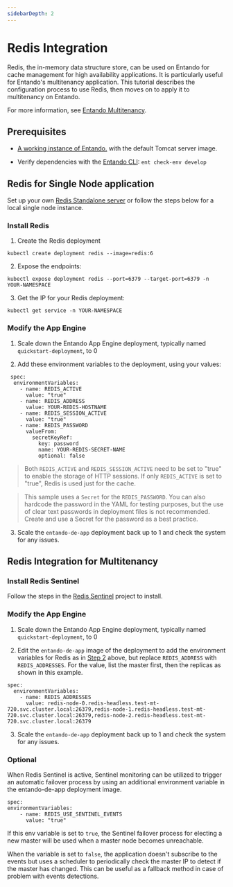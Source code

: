 ```yaml
---
sidebarDepth: 2
---
```


# Redis Integration
Redis, the in-memory data structure store, can be used on Entando for cache management for high availability applications. It is particularly useful for Entando's multitenancy application. This tutorial describes the configuration process to use Redis, then moves on to apply it to multitenancy on Entando. 

For more information, see [Entando Multitenancy](multitenancy-tutorial.md).

## Prerequisites
* [A working instance of Entando.](../../../docs/getting-started/README.md) with the default Tomcat server image.

* Verify dependencies with the [Entando CLI](../../docs/getting-started/entando-cli.md#check-the-environment): `ent check-env develop`

## Redis for Single Node application
Set up your own [Redis Standalone server](https://redis.io/docs/getting-started/installation/) or follow the steps below for a local single node instance.

### Install Redis
1. Create the Redis deployment
```
kubectl create deployment redis --image=redis:6
```
2. Expose the endpoints:
```
kubectl expose deployment redis --port=6379 --target-port=6379 -n YOUR-NAMESPACE
```
3. Get the IP for your Redis deployment:
```
kubectl get service -n YOUR-NAMESPACE
```

### Modify the App Engine
1. Scale down the Entando App Engine deployment, typically named `quickstart-deployment`, to 0

2. Add these environment variables to the deployment, using your values:  
```
 spec:
  environmentVariables:
    - name: REDIS_ACTIVE
      value: "true"
    - name: REDIS_ADDRESS
      value: YOUR-REDIS-HOSTNAME 
    - name: REDIS_SESSION_ACTIVE 
      value: "true"
    - name: REDIS_PASSWORD
      valueFrom:
        secretKeyRef:
          key: password
          name: YOUR-REDIS-SECRET-NAME
          optional: false 

```
>Both `REDIS_ACTIVE` and `REDIS_SESSION_ACTIVE` need to be set to "true" to enable the storage of HTTP sessions. If only `REDIS_ACTIVE` is set to "true", Redis is used just for the cache.  

>This sample uses a `Secret` for the `REDIS_PASSWORD`. You can also hardcode the password in the YAML for testing purposes, but the use of clear text passwords in deployment files is not recommended. Create and use a Secret for the password as a best practice.

3. Scale the `entando-de-app` deployment back up to 1 and check the system for any issues.

## Redis Integration for Multitenancy

### Install Redis Sentinel
Follow the steps in the [Redis Sentinel](https://github.com/entando-ps/redis-sentinel) project to install.

### Modify the App Engine 

1. Scale down the Entando App Engine deployment, typically named `quickstart-deployment`, to 0

2. Edit the `entando-de-app` image of the deployment to add the environment variables for Redis as in [Step 2](#modify-the-app-engine) above, but replace `REDIS_ADDRESS` with `REDIS_ADDRESSES`. For the value, list the master first, then the replicas as shown in this example. 

```
spec:
  environmentVariables:
    - name: REDIS_ADDRESSES
      value: redis-node-0.redis-headless.test-mt-720.svc.cluster.local:26379,redis-node-1.redis-headless.test-mt-720.svc.cluster.local:26379,redis-node-2.redis-headless.test-mt-720.svc.cluster.local:26379
```
  
3. Scale the `entando-de-app` deployment back up to 1 and check the system for any issues.

### Optional
When Redis Sentinel is active, Sentinel monitoring can be utilized to trigger an automatic failover process by using an additional environment variable in the entando-de-app deployment image. 

```
spec:
environmentVariables:
    - name: REDIS_USE_SENTINEL_EVENTS
      value: "true" 
```
If this env variable is set to `true`, the Sentinel failover process for electing a new master will be used when a master node becomes unreachable. 

When the variable is set to `false`, the application doesn't subscribe to the events but uses a scheduler to periodically check the master IP to detect if the master has changed. This can be useful as a fallback method in case of problem with events detections.
